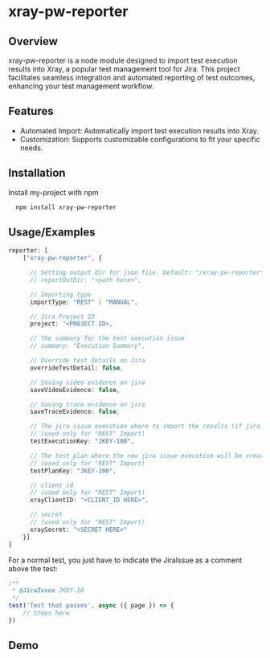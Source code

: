 # xray-pw-reporter

## Overview

xray-pw-reporter is a node module designed to import test execution results into Xray, a popular test management tool for Jira. This project facilitates seamless integration and automated reporting of test outcomes, enhancing your test management workflow.




## Features

- Automated Import: Automatically import test execution results into Xray.
- Customization: Supports customizable configurations to fit your specific needs.

## Installation

Install my-project with npm

```bash
  npm install xray-pw-reporter
```
    
## Usage/Examples

```typescript
reporter: [
    ["xray-pw-reporter", {

      // Setting output dir for json file. Default: "/xray-pw-reporter"
      // reportOutDir: "<path here>",

      // Importing type
      importType: "REST" | "MANUAL",

      // Jira Project ID
      project: "<PROJECT ID>,

      // The summary for the test execution issue
      // summary: "Execution Summary",

      // Override test details on Jira
      overrideTestDetail: false,

      // Saving video evidence on jira
      saveVideoEvidence: false,

      // Saving trace evidence on jira
      saveTraceEvidence: false,

      // The jira issue execution where to import the results (if jira issue does not exist, a new execution will be created)
      // (used only for "REST" Import)
      testExecutionKey: "JKEY-100",

      // The test plan where the new jira issue execution will be created 
      // (used only for "REST" Import)
      testPlanKey: "JKEY-100",

      // client_id
      // (used only for "REST" Import)
      xrayClientID: "<CLIENT_ID HERE>",

      // secret
      // (used only for "REST" Import)
      xraySecret: "<SECRET HERE>"
    }]
]
```

For a normal test, you just have to indicate the JiraIssue as a comment above the test:

```typescript
/**
 * @JiraIssue JKEY-10
 */
test('Test that passes', async ({ page }) => {
    // Steps here
})
```
## Demo
